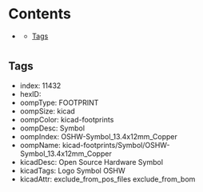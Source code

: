 



Contents
========

* [](#)
	* [Tags](#tags)

# 

## Tags

- index: 11432
- hexID: 
- oompType: FOOTPRINT
- oompSize: kicad
- oompColor: kicad-footprints
- oompDesc: Symbol
- oompIndex: OSHW-Symbol_13.4x12mm_Copper
- oompName: kicad-footprints/Symbol/OSHW-Symbol_13.4x12mm_Copper
- kicadDesc: Open Source Hardware Symbol
- kicadTags: Logo Symbol OSHW
- kicadAttr: exclude_from_pos_files exclude_from_bom
